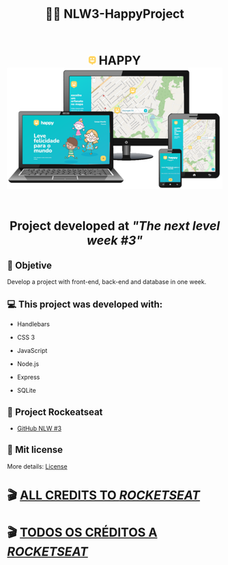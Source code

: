  <h1 align = "center">
🔋🚀 NLW3-HappyProject
</h1>

<br>

<div align="center">
    <h1>
    <img 
    src = "public/images/logo-icon.png" style = "height: 20px"/>  <strong> HAPPY</Strong> 
   <img src = ".github/readmePicture.png">
<br>
<br>
<p>Project developed at <i><b>"The next level week #3"</b></i></p>
</div>

## 🏁 Objetive

Develop a project with front-end, back-end and database in one week.

## 💻 This project was developed with:

- Handlebars

- CSS 3

- JavaScript

- Node.js

- Express

- SQLite

## 🚀 Project Rockeatseat

- [GitHub NLW #3](https://github.com/guilhermecapitao/nlw3-discovery-happy)

## 📝 Mit license

More details: [License](/LICENSE)

# 🎬 [ALL CREDITS TO _ROCKETSEAT_](https://rocketseat.com.br)

# 🎬 [TODOS OS CRÉDITOS A _ROCKETSEAT_](https://rocketseat.com.br)